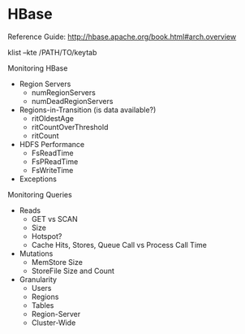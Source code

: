# HBase

Reference Guide:
http://hbase.apache.org/book.html#arch.overview

klist  –kte  /PATH/TO/keytab


Monitoring HBase
- Region Servers
	- numRegionServers
	- numDeadRegionServers
- Regions-in-Transition (is data available?)
	- ritOldestAge
	- ritCountOverThreshold
	- ritCount
- HDFS Performance
	- FsReadTime
	- FsPReadTime
	- FsWriteTime
- Exceptions

Monitoring Queries
- Reads
	- GET vs SCAN
	- Size
	- Hotspot?
	- Cache Hits, Stores, Queue Call vs Process Call Time
- Mutations
	- MemStore Size
	- StoreFile Size and Count
- Granularity
	- Users
	- Regions
	- Tables
	- Region-Server
	- Cluster-Wide